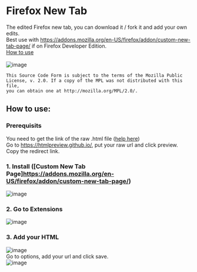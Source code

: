 # Firefox New Tab

The edited Firefox new tab, you can download it / fork it and add your own edits.\
Best use with https://addons.mozilla.org/en-US/firefox/addon/custom-new-tab-page/ if on Firefox Developer Edition.\
[How to use](https://github.com/LucaForever/FirefoxNewTab#how-to-use)\
\
![image](https://user-images.githubusercontent.com/58527636/138564142-e5c6071d-fe85-4a7f-8d76-075bbafc0b63.png)

```
This Source Code Form is subject to the terms of the Mozilla Public
License, v. 2.0. If a copy of the MPL was not distributed with this file,
you can obtain one at http://mozilla.org/MPL/2.0/.
```

## How to use:
### Prerequisits
You need to get the link of the raw .html file ([help here](https://newbedev.com/what-do-raw-githubusercontent-com-urls-represent))\
Go to https://htmlpreview.github.io/, put your raw url and click preview.\
Copy the redirect link.

### 1. Install ([Custom New Tab Page]https://addons.mozilla.org/en-US/firefox/addon/custom-new-tab-page/)
![image](https://user-images.githubusercontent.com/58527636/138564265-479f2482-ee78-48c5-9938-8707446aacec.png)

### 2. Go to Extensions
![image](https://user-images.githubusercontent.com/58527636/138564301-e85fb280-5a25-4263-84b4-93cc3ee2d264.png)

### 3. Add your HTML
![image](https://user-images.githubusercontent.com/58527636/138564630-9d1afbf1-a5db-4b5e-a43c-be197d897561.png)\
Go to options, add your url and click save.\
![image](https://user-images.githubusercontent.com/58527636/138564668-bfdba827-f0f8-4e39-aaf8-5ce440f25aa1.png)
